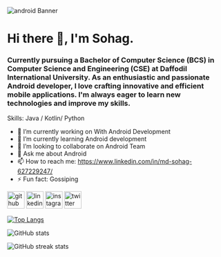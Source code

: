 ![android Banner](https://github.com/sohag221/sohag221/assets/110124971/6c21f941-45cd-45dc-9c8f-ac18a1574a99)

# Hi there 👋, I'm Sohag.
### Currently pursuing a Bachelor of Computer Science (BCS) in Computer Science and Engineering (CSE) at Daffodil International University. As an enthusiastic and passionate Android developer, I love crafting innovative and efficient mobile applications. I'm always eager to learn new technologies and improve my skills.
Skills: Java / Kotlin/ Python

- 🔭 I’m currently working on With Android Development 
- 🌱 I’m currently learning Android development 
- 👯 I’m looking to collaborate on Android Team 
- 💬 Ask me about Android 
- 📫 How to reach me: https://www.linkedin.com/in/md-sohag-627229247/ 
- ⚡ Fun fact: Gossiping 


[<img src='https://cdn.jsdelivr.net/npm/simple-icons@3.0.1/icons/github.svg' alt='github' height='40'>](https://github.com/https://github.com/sohag221)  [<img src='https://cdn.jsdelivr.net/npm/simple-icons@3.0.1/icons/linkedin.svg' alt='linkedin' height='40'>](https://www.linkedin.com/in/https://www.linkedin.com/in/md-sohag-627229247//)  [<img src='https://cdn.jsdelivr.net/npm/simple-icons@3.0.1/icons/instagram.svg' alt='instagram' height='40'>](https://www.instagram.com/https://www.instagram.com/mdratulsohag2165/?hl=en/)  [<img src='https://cdn.jsdelivr.net/npm/simple-icons@3.0.1/icons/twitter.svg' alt='twitter' height='40'>](https://twitter.com/https://x.com/Md_Sohag_1)  


[![Top Langs](https://github-readme-stats.vercel.app/api/top-langs/?username=sohag221)](https://github.com/anuraghazra/github-readme-stats)

![GitHub stats](https://github-readme-stats.vercel.app/api?username=sohag221&show_icons=true)  

![GitHub streak stats](https://streak-stats.demolab.com/?user=sohag221)  



